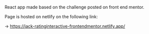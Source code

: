 React app made based on the challenge posted on front end mentor.

Page is hosted on netlify on the following link: 

->  https://jack-ratinginteractive-frontendmentor.netlify.app/
